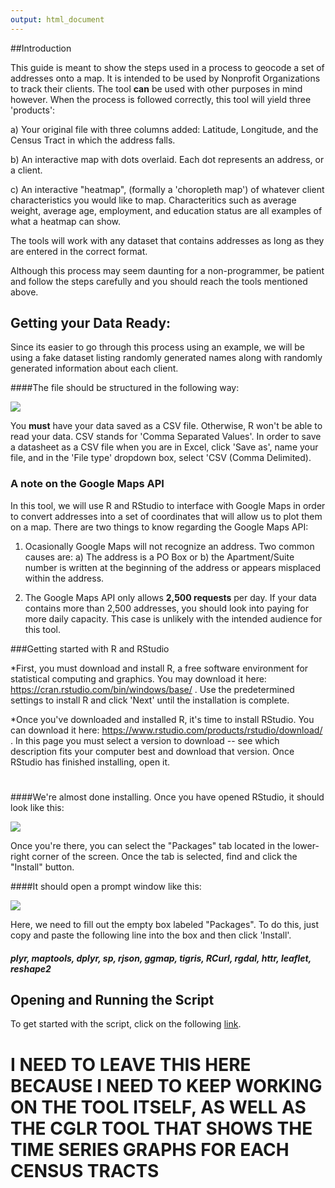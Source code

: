 ```yaml
---
output: html_document
---
```

##Introduction

This guide is meant to show the steps used in a process to geocode a set of addresses onto a map. It is intended to be used by Nonprofit Organizations to track their clients. The tool **can** be used with other purposes in mind however. When the process is followed correctly, this tool will yield three 'products':

a) Your original file with three columns added: Latitude, Longitude, and the Census Tract in which the address falls.

b) An interactive map with dots overlaid. Each dot represents an address, or a client.

c) An interactive "heatmap", (formally a 'choropleth map') of whatever client characteristics you would like to map. Characteritics such as average weight, average age, employment, and education status are all examples of what a heatmap can show.

The tools will work with any dataset that contains addresses as long as they are entered in the correct format.

Although this process may seem daunting for a non-programmer, be patient and follow the steps carefully and you should reach the tools mentioned above.


## Getting your Data Ready:
 
Since its easier to go through this process using an example, we will be using a fake dataset listing randomly generated names along with randomly generated information about each client.

 
####The file should be structured in the following way:
 
 
![](http://i.imgur.com/x767Su7.jpg)


You **must** have your data saved as a CSV file. Otherwise, R won't be able to read your data.
CSV stands for 'Comma Separated Values'. In order to save a datasheet as a CSV file when you are in Excel, click 'Save as', name your file, and in the 'File type' dropdown box, select 'CSV (Comma Delimited).


### A note on the Google Maps API  
 In this tool, we will use R and RStudio to interface with Google Maps in order to convert addresses into a set of coordinates that will allow us to plot them on a map. There are two things to know regarding the Google Maps API:
 
1) Ocasionally Google Maps will not recognize an address. Two common causes are: 
    a) The address is a PO Box or b) the Apartment/Suite number is written at the beginning of the address or appears misplaced within         the address.
    
2) The Google Maps API only allows **2,500 requests** per day. If your data contains more than 2,500 addresses, you should look into       paying for more daily capacity. This case is unlikely with the intended audience for this tool.


###Getting started with R and RStudio

*First, you must download and install R, a free software environment for statistical computing and graphics. You may download it here: https://cran.rstudio.com/bin/windows/base/ . Use the predetermined settings to install R and click 'Next' until the installation is complete.
 
*Once you've downloaded and installed R, it's time to install RStudio. You can download it here: https://www.rstudio.com/products/rstudio/download/ . In this page you must select a version to download --  see which description fits your computer best and download that version. Once RStudio has finished installing, open it.
# 
####We're almost done installing. Once you have opened RStudio, it should look like this: 
 
  
![](http://i.imgur.com/xqGpmWm.jpg)
 
 
  
Once you're there, you can select the "Packages" tab located in the lower-right corner of the screen. Once the tab is selected, find and click the "Install" button.

####It should open a prompt window like this:
 
  
![](http://i.imgur.com/zfYIo8l.jpg)
  

Here, we need to fill out the empty box labeled "Packages". To do this, just copy and paste the following line into the box and then click 'Install'.

#### *plyr, maptools, dplyr, sp, rjson, ggmap, tigris, RCurl, rgdal, httr, leaflet, reshape2*


## Opening and Running the Script

To get started with the script, click on the following [link](https://raw.githubusercontent.com/hectorlca/Geocoding-Nonprofits/master/Generic%20Geocode.R?token=APMd8H_JktibNsjpEYjlhJTaBU9dnvRtks5YWo3nwA%3D%3D).





# I NEED TO LEAVE THIS HERE BECAUSE I NEED TO KEEP WORKING ON THE TOOL ITSELF, AS WELL AS THE CGLR TOOL THAT SHOWS THE TIME SERIES GRAPHS FOR EACH CENSUS TRACTS










   